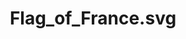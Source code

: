 ---
type: picture
title: "Flag_of_France.svg"
picture: "/assets/wikimedia-flags-countries/Flag_of_France.svg"
bookmark: "https://commons.wikimedia.org/wiki/File:Flag_of_France.svg"
license: Public Domain
permalink: /wikimedia/:title/
related:
  - France - Wikipedia
tags:
  - Flag
  - France
  - SVG
---